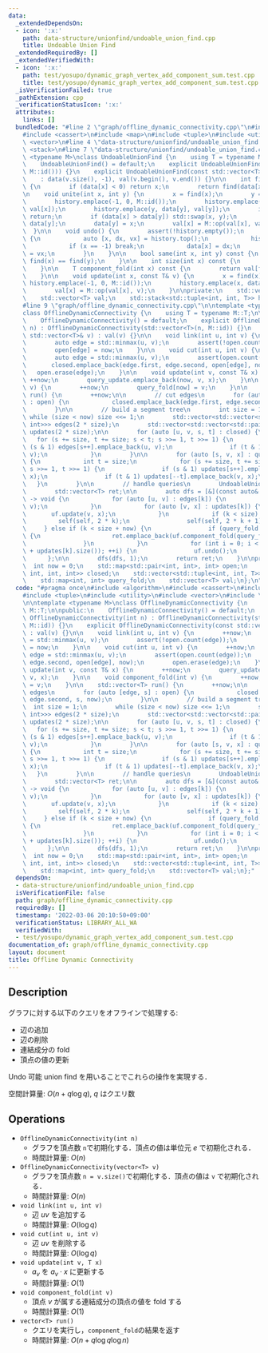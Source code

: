 ```yaml
---
data:
  _extendedDependsOn:
  - icon: ':x:'
    path: data-structure/unionfind/undoable_union_find.cpp
    title: Undoable Union Find
  _extendedRequiredBy: []
  _extendedVerifiedWith:
  - icon: ':x:'
    path: test/yosupo/dynamic_graph_vertex_add_component_sum.test.cpp
    title: test/yosupo/dynamic_graph_vertex_add_component_sum.test.cpp
  _isVerificationFailed: true
  _pathExtension: cpp
  _verificationStatusIcon: ':x:'
  attributes:
    links: []
  bundledCode: "#line 2 \"graph/offline_dynamic_connectivity.cpp\"\n#include <algorithm>\n\
    #include <cassert>\n#include <map>\n#include <tuple>\n#include <utility>\n#include\
    \ <vector>\n#line 4 \"data-structure/unionfind/undoable_union_find.cpp\"\n#include\
    \ <stack>\n#line 7 \"data-structure/unionfind/undoable_union_find.cpp\"\n\ntemplate\
    \ <typename M>\nclass UndoableUnionFind {\n    using T = typename M::T;\n\npublic:\n\
    \    UndoableUnionFind() = default;\n    explicit UndoableUnionFind(int n) : UndoableUnionFind(std::vector<T>(n,\
    \ M::id())) {}\n    explicit UndoableUnionFind(const std::vector<T>& v)\n    \
    \    : data(v.size(), -1), val(v.begin(), v.end()) {}\n\n    int find(int x) const\
    \ {\n        if (data[x] < 0) return x;\n        return find(data[x]);\n    }\n\
    \n    void unite(int x, int y) {\n        x = find(x);\n        y = find(y);\n\
    \        history.emplace(-1, 0, M::id());\n        history.emplace(x, data[x],\
    \ val[x]);\n        history.emplace(y, data[y], val[y]);\n        if (x == y)\
    \ return;\n        if (data[x] > data[y]) std::swap(x, y);\n        data[x] +=\
    \ data[y];\n        data[y] = x;\n        val[x] = M::op(val[x], val[y]);\n  \
    \  }\n\n    void undo() {\n        assert(!history.empty());\n        while (true)\
    \ {\n            auto [x, dx, vx] = history.top();\n            history.pop();\n\
    \            if (x == -1) break;\n            data[x] = dx;\n            val[x]\
    \ = vx;\n        }\n    }\n\n    bool same(int x, int y) const {\n        return\
    \ find(x) == find(y);\n    }\n\n    int size(int x) const {\n        return -data[find(x)];\n\
    \    }\n\n    T component_fold(int x) const {\n        return val[find(x)];\n\
    \    }\n\n    void update(int x, const T& v) {\n        x = find(x);\n       \
    \ history.emplace(-1, 0, M::id());\n        history.emplace(x, data[x], val[x]);\n\
    \        val[x] = M::op(val[x], v);\n    }\n\nprivate:\n    std::vector<int> data;\n\
    \    std::vector<T> val;\n    std::stack<std::tuple<int, int, T>> history;\n};\n\
    #line 9 \"graph/offline_dynamic_connectivity.cpp\"\n\ntemplate <typename M>\n\
    class OfflineDynamicConnectivity {\n    using T = typename M::T;\n\npublic:\n\
    \    OfflineDynamicConnectivity() = default;\n    explicit OfflineDynamicConnectivity(int\
    \ n) : OfflineDynamicConnectivity(std::vector<T>(n, M::id)) {}\n    explicit OfflineDynamicConnectivity(const\
    \ std::vector<T>& v) : val(v) {}\n\n    void link(int u, int v) {\n        ++now;\n\
    \        auto edge = std::minmax(u, v);\n        assert(!open.count(edge));\n\
    \        open[edge] = now;\n    }\n\n    void cut(int u, int v) {\n        ++now;\n\
    \        auto edge = std::minmax(u, v);\n        assert(open.count(edge));\n \
    \       closed.emplace_back(edge.first, edge.second, open[edge], now);\n     \
    \   open.erase(edge);\n    }\n\n    void update(int v, const T& x) {\n       \
    \ ++now;\n        query_update.emplace_back(now, v, x);\n    }\n\n    void component_fold(int\
    \ v) {\n        ++now;\n        query_fold[now] = v;\n    }\n\n    std::vector<T>\
    \ run() {\n        ++now;\n\n        // cut edges\n        for (auto [edge, s]\
    \ : open) {\n            closed.emplace_back(edge.first, edge.second, s, now);\n\
    \        }\n\n        // build a segment tree\n        int size = 1;\n       \
    \ while (size < now) size <<= 1;\n        std::vector<std::vector<std::pair<int,\
    \ int>>> edges(2 * size);\n        std::vector<std::vector<std::pair<int, T>>>\
    \ updates(2 * size);\n\n        for (auto [u, v, s, t] : closed) {\n         \
    \   for (s += size, t += size; s < t; s >>= 1, t >>= 1) {\n                if\
    \ (s & 1) edges[s++].emplace_back(u, v);\n                if (t & 1) edges[--t].emplace_back(u,\
    \ v);\n            }\n        }\n\n        for (auto [s, v, x] : query_update)\
    \ {\n            int t = size;\n            for (s += size, t += size; s < t;\
    \ s >>= 1, t >>= 1) {\n                if (s & 1) updates[s++].emplace_back(v,\
    \ x);\n                if (t & 1) updates[--t].emplace_back(v, x);\n         \
    \   }\n        }\n\n        // handle queries\n        UndoableUnionFind<M> uf(val);\n\
    \        std::vector<T> ret;\n\n        auto dfs = [&](const auto& self, int k)\
    \ -> void {\n            for (auto [u, v] : edges[k]) {\n                uf.unite(u,\
    \ v);\n            }\n            for (auto [v, x] : updates[k]) {\n         \
    \       uf.update(v, x);\n            }\n            if (k < size) {\n       \
    \         self(self, 2 * k);\n                self(self, 2 * k + 1);\n       \
    \     } else if (k < size + now) {\n                if (query_fold.count(k - size))\
    \ {\n                    ret.emplace_back(uf.component_fold(query_fold[k - size]));\n\
    \                }\n            }\n            for (int i = 0; i < (int) (edges[k].size()\
    \ + updates[k].size()); ++i) {\n                uf.undo();\n            }\n  \
    \      };\n\n        dfs(dfs, 1);\n        return ret;\n    }\n\nprivate:\n  \
    \  int now = 0;\n    std::map<std::pair<int, int>, int> open;\n    std::vector<std::tuple<int,\
    \ int, int, int>> closed;\n    std::vector<std::tuple<int, int, T>> query_update;\n\
    \    std::map<int, int> query_fold;\n    std::vector<T> val;\n};\n"
  code: "#pragma once\n#include <algorithm>\n#include <cassert>\n#include <map>\n\
    #include <tuple>\n#include <utility>\n#include <vector>\n#include \"../data-structure/unionfind/undoable_union_find.cpp\"\
    \n\ntemplate <typename M>\nclass OfflineDynamicConnectivity {\n    using T = typename\
    \ M::T;\n\npublic:\n    OfflineDynamicConnectivity() = default;\n    explicit\
    \ OfflineDynamicConnectivity(int n) : OfflineDynamicConnectivity(std::vector<T>(n,\
    \ M::id)) {}\n    explicit OfflineDynamicConnectivity(const std::vector<T>& v)\
    \ : val(v) {}\n\n    void link(int u, int v) {\n        ++now;\n        auto edge\
    \ = std::minmax(u, v);\n        assert(!open.count(edge));\n        open[edge]\
    \ = now;\n    }\n\n    void cut(int u, int v) {\n        ++now;\n        auto\
    \ edge = std::minmax(u, v);\n        assert(open.count(edge));\n        closed.emplace_back(edge.first,\
    \ edge.second, open[edge], now);\n        open.erase(edge);\n    }\n\n    void\
    \ update(int v, const T& x) {\n        ++now;\n        query_update.emplace_back(now,\
    \ v, x);\n    }\n\n    void component_fold(int v) {\n        ++now;\n        query_fold[now]\
    \ = v;\n    }\n\n    std::vector<T> run() {\n        ++now;\n\n        // cut\
    \ edges\n        for (auto [edge, s] : open) {\n            closed.emplace_back(edge.first,\
    \ edge.second, s, now);\n        }\n\n        // build a segment tree\n      \
    \  int size = 1;\n        while (size < now) size <<= 1;\n        std::vector<std::vector<std::pair<int,\
    \ int>>> edges(2 * size);\n        std::vector<std::vector<std::pair<int, T>>>\
    \ updates(2 * size);\n\n        for (auto [u, v, s, t] : closed) {\n         \
    \   for (s += size, t += size; s < t; s >>= 1, t >>= 1) {\n                if\
    \ (s & 1) edges[s++].emplace_back(u, v);\n                if (t & 1) edges[--t].emplace_back(u,\
    \ v);\n            }\n        }\n\n        for (auto [s, v, x] : query_update)\
    \ {\n            int t = size;\n            for (s += size, t += size; s < t;\
    \ s >>= 1, t >>= 1) {\n                if (s & 1) updates[s++].emplace_back(v,\
    \ x);\n                if (t & 1) updates[--t].emplace_back(v, x);\n         \
    \   }\n        }\n\n        // handle queries\n        UndoableUnionFind<M> uf(val);\n\
    \        std::vector<T> ret;\n\n        auto dfs = [&](const auto& self, int k)\
    \ -> void {\n            for (auto [u, v] : edges[k]) {\n                uf.unite(u,\
    \ v);\n            }\n            for (auto [v, x] : updates[k]) {\n         \
    \       uf.update(v, x);\n            }\n            if (k < size) {\n       \
    \         self(self, 2 * k);\n                self(self, 2 * k + 1);\n       \
    \     } else if (k < size + now) {\n                if (query_fold.count(k - size))\
    \ {\n                    ret.emplace_back(uf.component_fold(query_fold[k - size]));\n\
    \                }\n            }\n            for (int i = 0; i < (int) (edges[k].size()\
    \ + updates[k].size()); ++i) {\n                uf.undo();\n            }\n  \
    \      };\n\n        dfs(dfs, 1);\n        return ret;\n    }\n\nprivate:\n  \
    \  int now = 0;\n    std::map<std::pair<int, int>, int> open;\n    std::vector<std::tuple<int,\
    \ int, int, int>> closed;\n    std::vector<std::tuple<int, int, T>> query_update;\n\
    \    std::map<int, int> query_fold;\n    std::vector<T> val;\n};"
  dependsOn:
  - data-structure/unionfind/undoable_union_find.cpp
  isVerificationFile: false
  path: graph/offline_dynamic_connectivity.cpp
  requiredBy: []
  timestamp: '2022-03-06 20:10:50+09:00'
  verificationStatus: LIBRARY_ALL_WA
  verifiedWith:
  - test/yosupo/dynamic_graph_vertex_add_component_sum.test.cpp
documentation_of: graph/offline_dynamic_connectivity.cpp
layout: document
title: Offline Dynamic Connectivity
---
```


## Description

グラフに対する以下のクエリをオフラインで処理する:
- 辺の追加
- 辺の削除
- 連結成分の fold
- 頂点の値の更新

Undo 可能 union find を用いることでこれらの操作を実現する．

空間計算量: $O(n + q\log q)$, $q$ はクエリ数

## Operations

- `OfflineDynamicConnectivity(int n)`
    - グラフを頂点数 `n`で初期化する．頂点の値は単位元 $e$ で初期化される．
    - 時間計算量: $O(n)$
- `OfflineDynamicConnectivity(vector<T> v)`
    - グラフを頂点数 `n = v.size()`で初期化する．頂点の値は `v` で初期化される．
    - 時間計算量: $O(n)$
- `void link(int u, int v)`
    - 辺 $uv$ を追加する
    - 時間計算量: $O(\log q)$
- `void cut(int u, int v)`
    - 辺 $uv$ を削除する
    - 時間計算量: $O(\log q)$
- `void update(int v, T x)`
    - $a_v$ を $a_v \cdot x$ に更新する
    - 時間計算量: $O(1)$
- `void component_fold(int v)`
    - 頂点 $v$ が属する連結成分の頂点の値を fold する
    - 時間計算量: $O(1)$
- `vector<T> run()`
    - クエリを実行し，`component_fold`の結果を返す
    - 時間計算量: $O(n + q\log q\log n)$